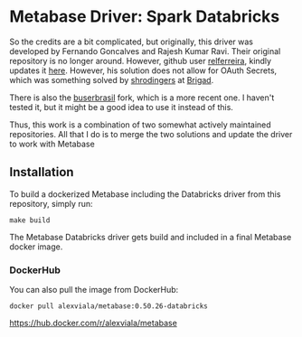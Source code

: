 # Metabase Driver: Spark Databricks
So the credits are a bit complicated, but originally, this driver was developed by Fernando Goncalves and Rajesh Kumar Ravi. Their original
repository is no longer around. However, github user [relferreira](https://github.com/relferreira), kindly updates it [here](https://github.com/relferreira/metabase-sparksql-databricks-driver/tree/master). However, his solution
does not allow for OAuth Secrets, which was something solved by [shrodingers](https://github.com/shrodingers) at [Brigad](https://github.com/Brigad/metabase-sparksql-databricks-driver).

There is also the [buserbrasil](https://github.com/buserbrasil/databricks-sql-driver) fork, which is a more recent one. I haven't tested it, but it might be a good idea to use it instead of this.

Thus, this work is a combination of two somewhat actively maintained repositories. All that I do is to merge the two solutions and update the driver to work with Metabase

## Installation

To build a dockerized Metabase including the Databricks driver from this repository, simply run:

```
make build
```

The Metabase Databricks driver gets build and included in a final Metabase docker image.

### DockerHub
You can also pull the image from DockerHub:
```
docker pull alexviala/metabase:0.50.26-databricks
```

https://hub.docker.com/r/alexviala/metabase
